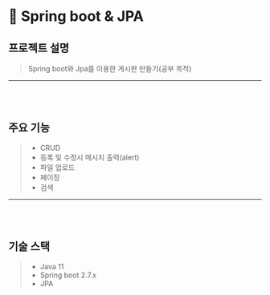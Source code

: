 # 📌 Spring boot & JPA

## 프로젝트 설명
> Spring boot와 Jpa를 이용한 게시판 만들기(공부 목적)

* * *
</br>
</br>

## 주요 기능
> - CRUD
> - 등록 및 수정시 메시지 출력(alert)
> - 파일 업로드
> - 페이징
> - 검색

* * *

</br>
</br>

## 기술 스택
> - Java 11
> - Spring boot 2.7.x
> - JPA



